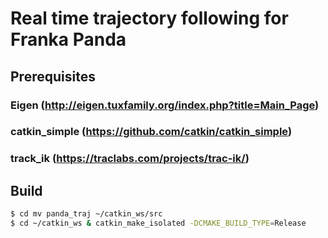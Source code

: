 # Real time trajectory following for Franka Panda
## Prerequisites
### Eigen (http://eigen.tuxfamily.org/index.php?title=Main_Page)
### catkin_simple (https://github.com/catkin/catkin_simple)
### track_ik (https://traclabs.com/projects/trac-ik/)
## Build
```bash
$ cd mv panda_traj ~/catkin_ws/src
$ cd ~/catkin_ws & catkin_make_isolated -DCMAKE_BUILD_TYPE=Release
```

